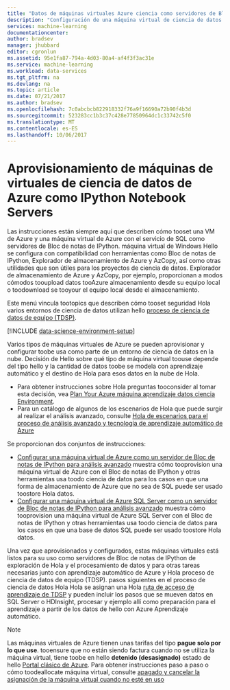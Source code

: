 ```yaml
---
title: "Datos de máquinas virtuales Azure ciencia como servidores de Bloc de notas de IPython aaaProvision | Documentos de Microsoft"
description: "Configuración de una máquina virtual de ciencia de datos como un IPython Notebook Server con herramientas compatibles."
services: machine-learning
documentationcenter: 
author: bradsev
manager: jhubbard
editor: cgronlun
ms.assetid: 95e1fa87-794a-4d03-80a4-af4f3f3ac31e
ms.service: machine-learning
ms.workload: data-services
ms.tgt_pltfrm: na
ms.devlang: na
ms.topic: article
ms.date: 07/21/2017
ms.author: bradsev
ms.openlocfilehash: 7c0abcbcb822918332f76a9f16690a72b90f4b3d
ms.sourcegitcommit: 523283cc1b3c37c428e77850964dc1c33742c5f0
ms.translationtype: MT
ms.contentlocale: es-ES
ms.lasthandoff: 10/06/2017
---
```

# <a name="provision-azure-data-science-virtual-machines-as-ipython-notebook-servers"></a>Aprovisionamiento de máquinas de virtuales de ciencia de datos de Azure como IPython Notebook Servers
Las instrucciones están siempre aquí que describen cómo tooset una VM de Azure y una máquina virtual de Azure con el servicio de SQL como servidores de Bloc de notas de IPython. máquina virtual de Windows Hello se configura con compatibilidad con herramientas como Bloc de notas de IPython, Explorador de almacenamiento de Azure y AzCopy, así como otras utilidades que son útiles para los proyectos de ciencia de datos. Explorador de almacenamiento de Azure y AzCopy, por ejemplo, proporcionan a modos cómodos tooupload datos tooAzure almacenamiento desde su equipo local o toodownload se tooyour el equipo local desde el almacenamiento. 

Este menú vincula tootopics que describen cómo tooset seguridad Hola varios entornos de ciencia de datos utilizan hello [proceso de ciencia de datos de equipo (TDSP)](data-science-process-overview.md).

[!INCLUDE [data-science-environment-setup](../../includes/cap-setup-environments.md)]

Varios tipos de máquinas virtuales de Azure se pueden aprovisionar y configurar toobe usa como parte de un entorno de ciencia de datos en la nube. Decisión de Hello sobre qué tipo de máquina virtual toouse depende del tipo hello y la cantidad de datos toobe se modela con aprendizaje automático y el destino de Hola para esos datos en la nube de Hola. 

* Para obtener instrucciones sobre Hola preguntas tooconsider al tomar esta decisión, vea [Plan Your Azure máquina aprendizaje datos ciencia Environment](machine-learning-data-science-plan-your-environment.md). 
* Para un catálogo de algunos de los escenarios de Hola que puede surgir al realizar el análisis avanzado, consulte [Hola de escenarios para el proceso de análisis avanzado y tecnología de aprendizaje automático de Azure](machine-learning-data-science-plan-sample-scenarios.md)

Se proporcionan dos conjuntos de instrucciones:

* [Configurar una máquina virtual de Azure como un servidor de Bloc de notas de IPython para análisis avanzado](machine-learning-data-science-setup-virtual-machine.md) muestra cómo tooprovision una máquina virtual de Azure con el Bloc de notas de IPython y otras herramientas usa toodo ciencia de datos para los casos en que una forma de almacenamiento de Azure que no sea de SQL puede ser usado toostore Hola datos.
* [Configurar una máquina virtual de Azure SQL Server como un servidor de Bloc de notas de IPython para análisis avanzado](machine-learning-data-science-setup-sql-server-virtual-machine.md) muestra cómo tooprovision una máquina virtual de Azure SQL Server con el Bloc de notas de IPython y otras herramientas usa toodo ciencia de datos para los casos en que una base de datos SQL puede ser usado toostore Hola datos.

Una vez que aprovisionados y configurados, estas máquinas virtuales está listos para su uso como servidores de Bloc de notas de IPython de exploración de Hola y el procesamiento de datos y para otras tareas necesarias junto con aprendizaje automático de Azure y Hola proceso de ciencia de datos de equipo (TDSP). pasos siguientes en el proceso de ciencia de datos Hola Hola se asignan una Hola [ruta de acceso de aprendizaje de TDSP](https://azure.microsoft.com/documentation/learning-paths/cortana-analytics-process/) y pueden incluir los pasos que se mueven datos en SQL Server o HDInsight, procesar y ejemplo allí como preparación para el aprendizaje a partir de los datos de hello con Azure Aprendizaje automático.

> [!NOTE]
> Las máquinas virtuales de Azure tienen unas tarifas del tipo **pague solo por lo que use**. tooensure que no están siendo factura cuando no se utiliza la máquina virtual, tiene toobe en hello **detenido (desasignado)** estado de hello [Portal clásico de Azure](http://manage.windowsazure.com/). Para obtener instrucciones paso a paso o cómo toodeallocate máquina virtual, consulte [apagado y cancelar la asignación de la máquina virtual cuando no esté en uso](machine-learning-data-science-setup-virtual-machine.md#shutdown)
> 
> 


